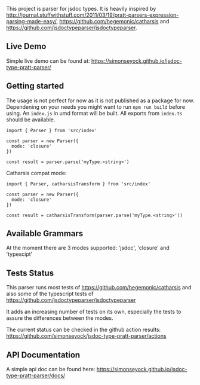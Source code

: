 This project is parser for jsdoc types. It is heavily inspired by http://journal.stuffwithstuff.com/2011/03/19/pratt-parsers-expression-parsing-made-easy/, https://github.com/hegemonic/catharsis and https://github.com/jsdoctypeparser/jsdoctypeparser.

Live Demo
---------

Simple live demo can be found at: https://simonseyock.github.io/jsdoc-type-pratt-parser/

Getting started
---------------

The usage is not perfect for now as it is not published as a package for now. Dependening on your needs you might want to run `npm run build` before using. An `index.js` in umd format will be built. All exports from `index.ts` should be available. 

```
import { Parser } from 'src/index'

const parser = new Parser({
  mode: 'closure'
})

const result = parser.parse('myType.<string>')
```

Catharsis compat mode:

```
import { Parser, catharsisTransform } from 'src/index'

const parser = new Parser({
  mode: 'closure'
})

const result = catharsisTransform(parser.parse('myType.<string>'))
```

Available Grammars
------------------

At the moment there are 3 modes supported: 'jsdoc', 'closure' and 'typescipt'

Tests Status
------------

This parser runs most tests of https://github.com/hegemonic/catharsis and also some of the typescript tests of https://github.com/jsdoctypeparser/jsdoctypeparser

It adds an increasing number of tests on its own, especially the tests to assure the differences between the modes.

The current status can be checked in the github action results: https://github.com/simonseyock/jsdoc-type-pratt-parser/actions

API Documentation
-----------------
A simple api doc can be found here: https://simonseyock.github.io/jsdoc-type-pratt-parser/docs/
